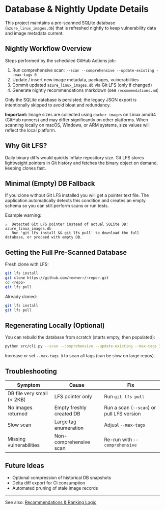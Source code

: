 # Database & Nightly Update Details

This project maintains a pre-scanned SQLite database (`azure_linux_images.db`) that is refreshed nightly to keep vulnerability data and image metadata current.

## Nightly Workflow Overview

Steps performed by the scheduled GitHub Actions job:
1. Run comprehensive scan: `--scan --comprehensive --update-existing --max-tags 0`
2. Update / insert new image metadata, packages, vulnerabilities
3. Commit updated `azure_linux_images.db` via Git LFS (only if changed)
4. Generate nightly recommendations markdown (see `recommendations.md`)

Only the SQLite database is persisted; the legacy JSON export is intentionally skipped to avoid bloat and redundancy.

**Important:** Image sizes are collected using `docker images` on Linux amd64 (GitHub runners) and may differ significantly on other platforms. When scanning locally on macOS, Windows, or ARM systems, size values will reflect the local platform.

## Why Git LFS?

Daily binary diffs would quickly inflate repository size. Git LFS stores lightweight pointers in Git history and fetches the binary object on demand, keeping clones fast.

## Minimal (Empty) DB Fallback

If you clone without Git LFS installed you will get a pointer text file. The application automatically detects this condition and creates an empty schema so you can still perform scans or run tests.

Example warning:
```
⚠️  Detected Git LFS pointer instead of actual SQLite DB: azure_linux_images.db
   Run 'git lfs install && git lfs pull' to download the full database, or proceed with empty DB.
```

## Getting the Full Pre-Scanned Database

Fresh clone with LFS:
```bash
git lfs install
git clone https://github.com/<owner>/<repo>.git
cd <repo>
git lfs pull
```

Already cloned:
```bash
git lfs install
git lfs pull
```

## Regenerating Locally (Optional)

You can rebuild the database from scratch (starts empty, then populated):
```bash
python src/cli.py --scan --comprehensive --update-existing --max-tags 10 --database azure_linux_images.db
```
Increase or set `--max-tags 0` to scan all tags (can be slow on large repos).

## Troubleshooting

| Symptom | Cause | Fix |
| ------- | ----- | --- |
| DB file very small (< 2KB) | LFS pointer only | Run `git lfs pull` |
| No images returned | Empty freshly created DB | Run a scan (`--scan`) or pull LFS version |
| Slow scan | Large tag enumeration | Adjust `--max-tags` |
| Missing vulnerabilities | Non-comprehensive scan | Re-run with `--comprehensive` |

## Future Ideas

- Optional compression of historical DB snapshots
- Delta diff export for CI consumption
- Automated pruning of stale image records

---
See also: [Recommendations & Ranking Logic](recommendations.md)
